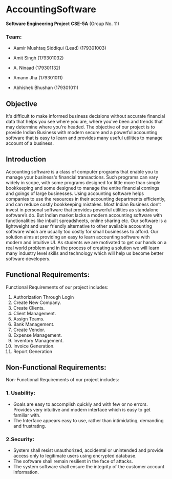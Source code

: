# AccountingSoftware

__Software Engineering Project__
__CSE-5A__
(Group No. 11)

### Team:
* Aamir Mushtaq Siddiqui (Lead)
  (179301003)

* Amit Singh
 (179301032)

* A. Ninaad
 (179301132)
  
* Amann Jha
 (179301011)
 
* Abhishek Bhushan
  (179301011)


## Objective
It's difficult to make informed business decisions without accurate financial data that helps
you see where you are, where you've been and trends that may determine where you're
headed.
The objective of our project is to provide Indian Business with modern secure and a
powerful accounting software that is easy to learn and provides many useful utilities to
manage account of a business.

## Introduction
Accounting software is a class of computer programs that enable you to manage your
business's financial transactions. Such programs can vary widely in scope, with some
programs designed for little more than simple bookkeeping and some designed to manage
the entire financial comings and goings of large businesses.
Using accounting software helps companies to use the resources in their accounting
departments efficiently, and can reduce costly bookkeeping mistakes.
Most Indian Business don’t invest in personal software that provides powerful utilities as
standalone software’s do. But Indian market lacks a modern accounting software with
functionalities like inbuilt spreadsheets, online sharing etc.
Our software is a lightweight and user friendly alternative to other available accounting
software which are usually too costly for small businesses to afford. Our solution aims at
providing an easy to learn accounting software with modern and intuitive UI.
As students we are motivated to get our hands on a real world problem and in the process
of creating a solution we will learn many industry level skills and technology which will help
us become better software developers.

## Functional Requirements:
Functional Requirements of our project includes:
1. Authorization Through Login
2. Create New Company.
3. Create Clients.
4. Client Management.
5. Assign Teams.
6. Bank Management.
7. Create Vendor.
8. Expense Management.
9. Inventory Management.
10. Invoice Generation.
11. Report Generation

## Non-Functional Requirements:

Non-Functional Requirements of our project includes:
### 1. Usability:
  * Goals are easy to accomplish quickly and with few or no errors.
    Provides very intuitive and modern interface which is easy to get familiar
    with.
  * The Interface appears easy to use, rather than intimidating, demanding and
    frustrating.
 
### 2.Security:
  * System shall resist unauthorized, accidental or unintended and provide
    access only to legitimate users using encrypted database.
  * The software shall remain resilient in the face of attacks.
  * The system software shall ensure the integrity of the customer account
    information.


